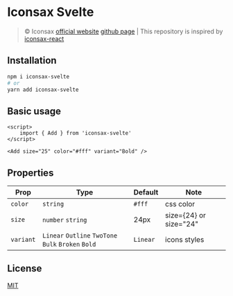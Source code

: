 # Iconsax Svelte
> &copy; Iconsax [official website](https://iconsax.io) [github page](https://github.com/lusaxweb/iconsax) | This repository is inspired by [iconsax-react](https://iconsax-react.pages.dev/)

## Installation
```bash
npm i iconsax-svelte
# or
yarn add iconsax-svelte
```

## Basic usage
```svelte
<script>
    import { Add } from 'iconsax-svelte'
</script>

<Add size="25" color="#fff" variant="Bold" />
```

## Properties
| Prop      | Type                                                | Default        | Note                   |
| --------- | --------------------------------------------------- | -------------- | ---------------------- |
| `color`   | `string`                                            | `#fff` | css color              |
| `size`    | `number` `string`                                   | 24px           | size={24} or size="24" |
| `variant` | `Linear` `Outline` `TwoTone` `Bulk` `Broken` `Bold` | `Linear`       | icons styles           |

## License
[MIT](LICENSE)